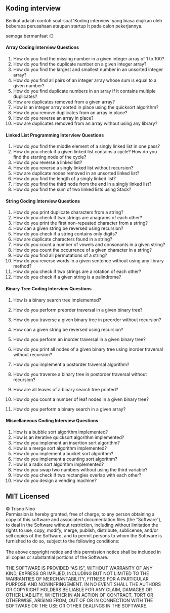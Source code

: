  ## Koding interview
Berikut adalah contoh soal-soal 'Koding interview' yang biasa diujikan oleh beberapa perusahaan
ataupun startup It pada calon pekerjannya. 

semoga bermanfaat :D

#### Array Coding Interview Questions

1. How do you find the missing number in a given integer array of 1 to 100?
2. How do you find the duplicate number on a given integer array?
3. How do you find the largest and smallest number in an unsorted integer array?
4. How do you find all pairs of an integer array whose sum is equal to a given number?
5. How do you find duplicate numbers in an array if it contains multiple duplicates? 
6. How are duplicates removed from a given array?
7. How is an integer array sorted in place using the quicksort algorithm?
8. How do you remove duplicates from an array in place?
9. How do you reverse an array in place? 
10. How are duplicates removed from an array without using any library?



#### Linked List Programming Interview Questions

1. How do you find the middle element of a singly linked list in one pass?
2. How do you check if a given linked list contains a cycle? How do you find the starting node of the cycle?
3. How do you reverse a linked list?
4. How do you reverse a singly linked list without recursion?
5. How are duplicate nodes removed in an unsorted linked list?
6. How do you find the length of a singly linked list?
7. How do you find the third node from the end in a singly linked list?
8. How do you find the sum of two linked lists using Stack?



#### String Coding Interview Questions

1. How do you print duplicate characters from a string?
2. How do you check if two strings are anagrams of each other?
3. How do you print the first non-repeated character from a string?
4. How can a given string be reversed using recursion?
5. How do you check if a string contains only digits?
6. How are duplicate characters found in a string?
7. How do you count a number of vowels and consonants in a given string?
8. How do you count the occurrence of a given character in a string?
9. How do you find all permutations of a string?
10. How do you reverse words in a given sentence without using any library method?
11. How do you check if two strings are a rotation of each other?
12. How do you check if a given string is a palindrome?



#### Binary Tree Coding Interview Questions

1. How is a binary search tree implemented?

2. How do you perform preorder traversal in a given binary tree?

3. How do you traverse a given binary tree in preorder without recursion? 

4. How can a given string be reversed using recursion?

5. How do you perform an inorder traversal in a given binary tree?

6. How do you print all nodes of a given binary tree using inorder traversal without recursion?

7. How do you implement a postorder traversal algorithm?

8. How do you traverse a binary tree in postorder traversal without recursion?

9. How are all leaves of a binary search tree printed?

10. How do you count a number of leaf nodes in a given binary tree?

11. How do you perform a binary search in a given array?

    

#### Miscellaneous Coding Interview Questions

1. How is a bubble sort algorithm implemented?
2. How is an iterative quicksort algorithm implemented? 
3. How do you implement an insertion sort algorithm?
4. How is a merge sort algorithm implemented?
5. How do you implement a bucket sort algorithm?
6. How do you implement a counting sort algorithm?
7. How is a radix sort algorithm implemented?
8. How do you swap two numbers without using the third variable?
9. How do you check if two rectangles overlap with each other?
10. How do you design a vending machine?



## MIT Licensed
&copy; Trisno Nino
<br>
Permission is hereby granted, free of charge, to any person obtaining a copy of this software and associated documentation files (the “Software”), to deal in the Software without restriction, including without limitation the rights to use, copy, modify, merge, publish, distribute, sublicense, and/or sell copies of the Software, and to permit persons to whom the Software is furnished to do so, subject to the following conditions:
<br>
<br>
The above copyright notice and this permission notice shall be included in all copies or substantial portions of the Software.
<br>
<br>
THE SOFTWARE IS PROVIDED “AS IS”, WITHOUT WARRANTY OF ANY KIND, EXPRESS OR IMPLIED, INCLUDING BUT NOT LIMITED TO THE WARRANTIES OF MERCHANTABILITY, FITNESS FOR A PARTICULAR PURPOSE AND NONINFRINGEMENT. IN NO EVENT SHALL THE AUTHORS OR COPYRIGHT HOLDERS BE LIABLE FOR ANY CLAIM, DAMAGES OR OTHER LIABILITY, WHETHER IN AN ACTION OF CONTRACT, TORT OR OTHERWISE, ARISING FROM, OUT OF OR IN CONNECTION WITH THE SOFTWARE OR THE USE OR OTHER DEALINGS IN THE SOFTWARE.